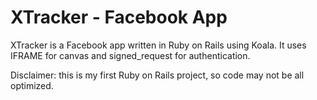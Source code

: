 XTracker - Facebook App
=======================

XTracker is a Facebook app written in Ruby on Rails using Koala.
It uses IFRAME for canvas and signed_request for authentication.

Disclaimer: this is my first Ruby on Rails project, so code may not be all optimized.
